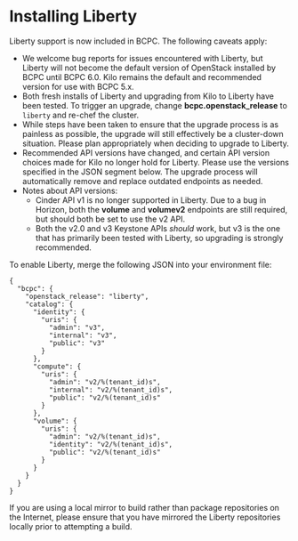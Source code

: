 Installing Liberty
===

Liberty support is now included in BCPC. The following caveats apply:
* We welcome bug reports for issues encountered with Liberty, but Liberty will not become the default version of OpenStack installed by BCPC until BCPC 6.0. Kilo remains the default and recommended version for use with BCPC 5.x.
* Both fresh installs of Liberty and upgrading from Kilo to Liberty have been tested. To trigger an upgrade, change **bcpc.openstack_release** to `liberty` and re-chef the cluster.
* While steps have been taken to ensure that the upgrade process is as painless as possible, the upgrade will still effectively be a cluster-down situation. Please plan appropriately when deciding to upgrade to Liberty.
* Recommended API versions have changed, and certain API version choices made for Kilo no longer hold for Liberty. Please use the versions specified in the JSON segment below. The upgrade process will automatically remove and replace outdated endpoints as needed.
* Notes about API versions:
  * Cinder API v1 is no longer supported in Liberty. Due to a bug in Horizon, both the **volume** and **volumev2** endpoints are still required, but should both be set to use the v2 API.
  * Both the v2.0 and v3 Keystone APIs *should* work, but v3 is the one that has primarily been tested with Liberty, so upgrading is strongly recommended.

To enable Liberty, merge the following JSON into your environment file:

```
{
  "bcpc": {
    "openstack_release": "liberty",
    "catalog": {
      "identity": {
        "uris": {
          "admin": "v3",
          "internal": "v3",
          "public": "v3"
        }
      },
      "compute": {
        "uris": {
          "admin": "v2/%(tenant_id)s",
          "internal": "v2/%(tenant_id)s",
          "public": "v2/%(tenant_id)s"
        }
      },
      "volume": {
        "uris": {
          "admin": "v2/%(tenant_id)s",
          "identity": "v2/%(tenant_id)s",
          "public": "v2/%(tenant_id)s"
        }
      }
    }
  }
}
```

If you are using a local mirror to build rather than package repositories on the Internet, please ensure that you have mirrored the Liberty repositories locally prior to attempting a build.

